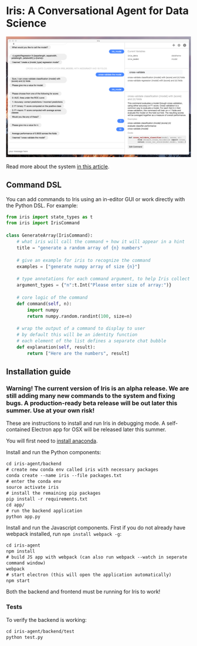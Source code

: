 # Iris: A Conversational Agent for Data Science

![interface](/interface.png)

Read more about the system [in this article](https://hackernoon.com/a-conversational-agent-for-data-science-4ae300cdc220).

## Command DSL

You can add commands to Iris using an in-editor GUI or work directly with the Python DSL. For example:

```python
from iris import state_types as t
from iris import IrisCommand

class GenerateArray(IrisCommand):
    # what iris will call the command + how it will appear in a hint
    title = "generate a random array of {n} numbers"
    
    # give an example for iris to recognize the command
    examples = ["generate numpy array of size {n}"]
    
    # type annotations for each command argument, to help Iris collect missing values from a user
    argument_types = {"n":t.Int("Please enter size of array:")}
    
    # core logic of the command
    def command(self, n):
        import numpy
        return numpy.random.randint(100, size=n)
        
    # wrap the output of a command to display to user
    # by default this will be an identity function
    # each element of the list defines a separate chat bubble
    def explanation(self, result):
        return ["Here are the numbers", result]
```

## Installation guide

### Warning! The current version of Iris is an alpha release. We are still adding many new commands to the system and fixing bugs. A production-ready beta release will be out later this summer. Use at your own risk!

These are instructions to install and run Iris in debugging mode. A self-contained Electron app for OSX will be released later this summer.

You will first need to [install anaconda](https://conda.io/docs/install/quick.html).

Install and run the Python components:

    cd iris-agent/backend
    # create new conda env called iris with necessary packages
    conda create --name iris --file packages.txt
    # enter the conda env
    source activate iris
    # install the remaining pip packages
    pip install -r requirements.txt
    cd app/
    # run the backend application
    python app.py

Install and run the Javascript components. First if you do not already have webpack installed, run `npm install webpack -g`:

    cd iris-agent
    npm install
    # build JS app with webpack (can also run webpack --watch in seperate command window)
    webpack
    # start electron (this will open the application automatically)
    npm start

Both the backend and frontend must be running for Iris to work!

### Tests

To verify the backend is working:

    cd iris-agent/backend/test
    python test.py
